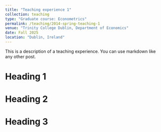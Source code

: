 ```yaml
---
title: "Teaching experience 1"
collection: teaching
type: "Graduate course: Econometrics"
permalink: /teaching/2014-spring-teaching-1
venue: "Trinity College Dublin, Department of Economics"
date: Fall 2025
location: "Dublin, Ireland"
---
```


This is a description of a teaching experience. You can use markdown like any other post.

Heading 1
======

Heading 2
======

Heading 3
======
